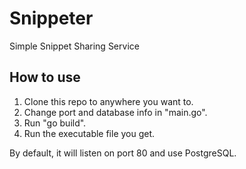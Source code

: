 # Snippeter
Simple Snippet Sharing Service

## How to use

1. Clone this repo to anywhere you want to.
2. Change port and database info in "main.go".
3. Run "go build".
4. Run the executable file you get.

By default, it will listen on port 80 and use PostgreSQL.
